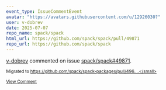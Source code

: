 ```yaml
---
event_type: IssueCommentEvent
avatar: "https://avatars.githubusercontent.com/u/12926030?"
user: v-dobrev
date: 2025-07-07
repo_name: spack/spack
html_url: https://github.com/spack/spack/pull/49871
repo_url: https://github.com/spack/spack
---
```


<a href='https://github.com/v-dobrev' target='_blank'>v-dobrev</a> commented on issue <a href='https://github.com/spack/spack/pull/49871' target='_blank'>spack/spack#49871</a>.

<small>Migrated to https://github.com/spack/spack-packages/pull/496....</small>

<a href='https://github.com/spack/spack/pull/49871' target='_blank'>View Comment</a>